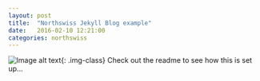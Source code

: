 ```yaml
---
layout: post
title:  "Northswiss Jekyll Blog example"
date:   2016-02-10 12:21:00
categories: northswiss
---
```


![Image alt text](http://placehold.it/200x200){: .img-class}
Check out the readme to see how this is set up...